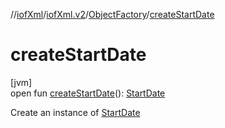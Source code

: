 //[iofXml](../../../index.md)/[iofXml.v2](../index.md)/[ObjectFactory](index.md)/[createStartDate](create-start-date.md)

# createStartDate

[jvm]\
open fun [createStartDate](create-start-date.md)(): [StartDate](../-start-date/index.md)

Create an instance of [StartDate](../-start-date/index.md)
